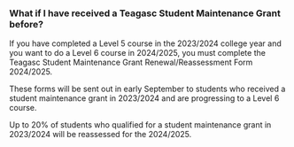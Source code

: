 ###  **What if I have received a Teagasc Student Maintenance Grant before?**

If you have completed a Level 5 course in the 2023/2024 college year and you
want to do a Level 6 course in 2024/2025, you must complete the Teagasc
Student Maintenance Grant Renewal/Reassessment Form 2024/2025.

These forms will be sent out in early September to students who received a
student maintenance grant in 2023/2024 and are progressing to a Level 6
course.

Up to 20% of students who qualified for a student maintenance grant in
2023/2024 will be reassessed for the 2024/2025.
